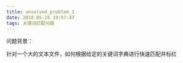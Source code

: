 ```yaml
---
title: unsolved_problem_1
date: 2018-05-16 19:57:47
tags: 关键词匹配问题
---
```



问题背景：

   针对一个大的文本文件，如何根据给定的关键词字典进行快速匹配并标红




